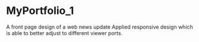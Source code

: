 # MyPortfolio_1
A front page design of a web news update
Applied responsive design which is able to better adjust to different viewer ports.
